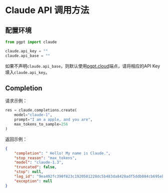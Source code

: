 # Claude API 调用方法

## 配置环境

```python
from pgpt import claude

claude.api_key = ""
claude.api_base = ""
```
如果不声明`claude.api_base`，则默认使用[pgpt.cloud](https://pgpt.cloud)端点，请将相应的API Key填入`claude.api_key`。

## Completion
请求示例：
```python
res = claude.completions.create(
    model="claude-1",
    prompt="I am a apple, and you are",
    max_tokens_to_sample=256
)
```
返回示例：
```json
{
    "completion": " Hello! My name is Claude.",
    "stop_reason": "max_tokens",
    "model": "claude-1.3",
    "truncated": false,
    "stop": null,
    "log_id": "9ea492fc390f823c1920501228dc5b483da8428adf5ddb084cb695eb2562009e",
    "exception": null
}
```